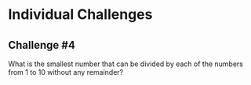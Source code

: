 # Individual Challenges

######  <a id="challenge-4"></a>
## Challenge \#4

What is the smallest number  that can be divided by each of the numbers from 1 to 10 without any remainder?
